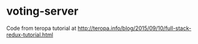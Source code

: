 # voting-server

Code from teropa tutorial at http://teropa.info/blog/2015/09/10/full-stack-redux-tutorial.html